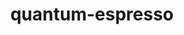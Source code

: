 ---
title: "quantum-espresso"
layout: cache
categories: [package, develop-2025-03-02]
meta: {"compilers": ["gcc@=11.4.0", "gcc@=12.4.0"], "num_specs": 3, "num_specs_by_stack": {"aws-pcluster-neoverse_v1": 1, "e4s": 1, "e4s-neoverse-v2": 1, "root": 3}, "oss": ["amzn2", "ubuntu22.04"], "platforms": ["linux"], "stacks": ["aws-pcluster-neoverse_v1", "e4s", "e4s-neoverse-v2", "root"], "targets": ["neoverse_v1", "neoverse_v2", "x86_64_v3"], "versions": ["6.6", "7.4.1"]}
spec_details: [{"compiler": "gcc@=11.4.0", "hash": "atq4mwj36nwac4fh3rpibo64gdor34gf", "os": "ubuntu22.04", "platform": "linux", "size": "-", "stacks": ["e4s-neoverse-v2", "root"], "target": "neoverse_v2", "variants": ["build_system=cmake", "build_type=Release", "~clock", "~elpa", "+epw", "~fox", "generator=make", "~gipaw", "hdf5=none", "~ipo", "~libxc", "+mpi", "~nvtx", "+openmp", "+patch", "~qmcpack", "+scalapack"], "versions": ["7.4.1"]}, {"compiler": "gcc@=12.4.0", "hash": "kgcrnyglipqbbnpbzj3af7b33lxi3bex", "os": "amzn2", "platform": "linux", "size": "-", "stacks": ["aws-pcluster-neoverse_v1", "root"], "target": "neoverse_v1", "variants": ["build_system=generic", "~clock", "~elpa", "~environ", "+epw", "~fox", "~gipaw", "hdf5=none", "~libxc", "+mpi", "~nvtx", "+openmp", "+patch", "patches=8f17966,f43b741", "~qmcpack", "+scalapack"], "versions": ["6.6"]}, {"compiler": "gcc@=11.4.0", "hash": "yyshufzvqd4nwir4rfxv6jypffiukbyh", "os": "ubuntu22.04", "platform": "linux", "size": "-", "stacks": ["e4s", "root"], "target": "x86_64_v3", "variants": ["build_system=cmake", "build_type=Release", "~clock", "~elpa", "+epw", "~fox", "generator=make", "~gipaw", "hdf5=none", "~ipo", "~libxc", "+mpi", "~nvtx", "+openmp", "+patch", "~qmcpack", "+scalapack"], "versions": ["7.4.1"]}]
---